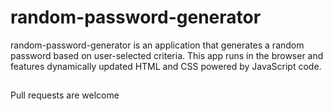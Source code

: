# random-password-generator

random-password-generator is an application that generates a random password based on user-selected criteria. This app runs in the browser and features dynamically updated HTML and CSS powered by JavaScript code.

##
Pull requests are welcome